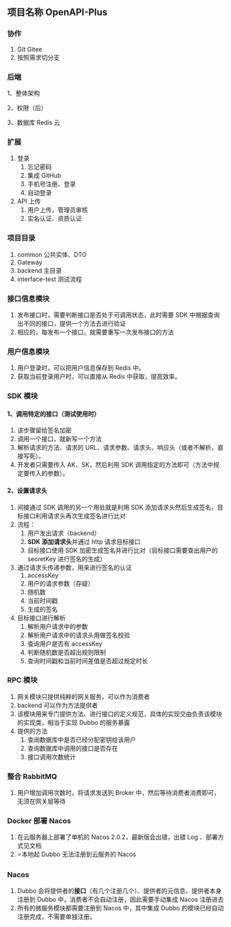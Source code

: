 ## 项目名称 OpenAPI-Plus

### 协作

1. GIt Gitee
2. 按照需求切分支



### 后端

1、整体架构

2、权限（后）

3、数据库 Redis 云



### 扩展

1. 登录
    1. 忘记密码
    2. 集成 GitHub
    3. 手机号注册、登录
    4. 自动登录
2. API 上传
    1. 用户上传，管理员审核
    2. 实名认证、资质认证



### 项目目录

1. common 公共实体、DTO
2. Gateway
3. backend 主目录
4. interface-test 测试流程







### 接口信息模块

1. 发布接口时，需要判断接口是否处于可调用状态，此时需要 SDK 中根据查询出不同的接口，提供一个方法去进行验证
2. 相应的，每发布一个接口，就需要重写一次发布接口的方法



### 用户信息模块

1. 用户登录时，可以把用户信息保存到 Redis 中。
2. 获取当前登录用户时，可以直接从 Redis 中获取，提高效率。



### SDK 模块

#### 1、调用特定的接口（测试使用时）

1. 该步骤留给签名加密
2. 调用一个接口，就新写一个方法
3. 解析请求的方法、请求的 URL、请求参数、请求头、响应头（或者不解析，直接写死）。
4. 开发者只需要传入 AK、SK，然后利用 SDK 调用指定的方法即可（方法中规定要传入的参数）。

#### 2、设置请求头

1. 间接通过 SDK 调用的另一个用处就是利用 SDK 添加请求头然后生成签名，目标接口利用请求头再次生成签名进行比对
2. 流程：
    1. 用户发出请求（backend）
    2. **SDK 添加请求头**并通过 http 请求目标接口
    3. 目标接口使用 SDK 加密生成签名并进行比对（目标接口需要查出用户的 secretKey 进行签名的生成）
3. 通过请求头传递参数，用来进行签名的认证
    1. accessKey
    2. 用户的请求参数（存疑）
    3. 随机数
    4. 当前时间戳
    5. 生成的签名
4. 目标接口进行解析
    1. 解析用户请求中的参数
    2. 解析用户请求中的请求头用做签名校验
    3. 查询用户是否有 accessKey
    4. 判断随机数是否超出规则限制
    5. 查询时间戳和当前时间差值是否超过规定时长



### RPC 模块

1. 网关模块只提供纯粹的网关服务，可以作为消费者
2. backend 可以作为方法提供者
3. 该模块用来专门提供方法、进行接口的定义规范，具体的实现交由负责该模块的实现类，相当于实现 Dubbo 的服务暴露
4. 提供的方法
    1. 查询数据库中是否已经分配密钥给该用户
    2. 查询数据库中调用的接口是否存在
    3. 接口调用次数统计




### 整合 RabbitMQ

1. 用户增加调用次数时，将请求发送到 Broker 中，然后等待消费者消费即可，无须在网关层等待



### Docker  部署  Nacos

1. 在云服务器上部署了单机的 Nacos 2.0.2，最新版会出错，出错 Log 、部署方式见文档
1. :star:本地起 Dubbo 无法注册到云服务的 Nacos



### Nacos

1. Dubbo 会将提供者的**接口**（有几个注册几个）、提供者的元信息、提供者本身注册到 Dubbo 中，消费者不会自动注册，因此需要手动集成 Nacos 注册进去
2. 所有的微服务模块都需要注册到 Nacos 中，其中集成 Dubbo 的模块已经自动注册完成，不需要单独注册。

